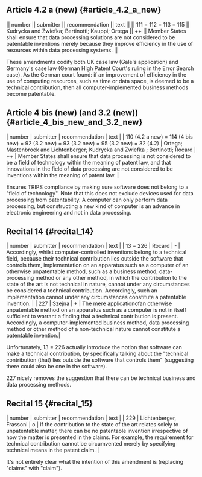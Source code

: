## Article 4.2 a (new) {#article_4.2_a_new}

\|\| number \|\| submitter \|\| recommendation \|\| text \|\| \|\| 111 =
112 = 113 = 115 \|\| Kudrycka and Zwiefka; Bertinotti; Kauppi; Ortega
\|\| ++ \|\| Member States shall ensure that data processing solutions
are not considered to be patentable inventions merely because they
improve efficiency in the use of resources within data processing
systems. \|\|

These amendments codify both UK case law (Gale\'s application) and
Germany\'s case law (German High Patent Court\'s ruling in the Error
Search case). As the German court found: if an improvement of efficiency
in the use of computing resources, such as time or data space, is deemed
to be a technical contribution, then all computer-implemented business
methods become patentable.

## Article 4 bis (new) (and 3.2 (new)) {#article_4_bis_new_and_3.2_new}

\| number \| submitter \| recommendation \| text \| \| 110 (4.2 a new) =
114 (4 bis new) = 92 (3.2 new) = 93 (3.2 new) = 95 (3.2 new) = 32 (4.2)
\| Ortega; Mastenbroek and Lichtenberger; Kudrycka and Zwiefka ;
Bertinotti; Rocard \| ++ \| Member States shall ensure that data
processing is not considered to be a field of technology within the
meaning of patent law, and that innovations in the field of data
processing are not considered to be inventions within the meaning of
patent law. \|

Ensures TRIPS compliance by making sure software does not belong to a
\"field of technology\". Note that this does not exclude devices used
for data processing from patentability. A computer can only perform data
processing, but constructing a new kind of computer is an advance in
electronic engineering and not in data processing.

## Recital 14 {#recital_14}

\| number \| submitter \| recommendation \| text \| \| 13 = 226 \|
Rocard \| - \| Accordingly, whilst computer-controlled inventions belong
to a technical field, because their technical contribution lies outside
the software that controls them, implementation on an apparatus such as
a computer of an otherwise unpatentable method, such as a business
method, data-processing method or any other method, in which the
contribution to the state of the art is not technical in nature, cannot
under any circumstances be considered a technical contribution.
Accordingly, such an implementation cannot under any circumstances
constitute a patentable invention. \| \| 227 \| Szejna \| + \| The mere
applicationofan otherwise unpatentable method on an apparatus such as a
computer is not in itself sufficient to warrant a finding that a
technical contribution is present. Accordingly, a computer-implemented
business method, data processing method or other method of a
non-technical nature cannot constitute a patentable invention.\|

Unfortunately, 13 = 226 actually introduce the notion that software can
make a technical contribution, by specifically talking about the
\"technical contribution (that) lies outside the software that controls
them\" (suggesting there could also be one in the software).

227 nicely removes the suggestion that there can be technical business
and data processing methods.

## Recital 15 {#recital_15}

\| number \| submitter \| recommendation \| text \| \| 229 \|
Lichtenberger, Frassoni \| o \| If the contribution to the state of the
art relates solely to unpatentable matter, there can be no patentable
invention irrespective of how the matter is presented in the claims. For
example, the requirement for technical contribution cannot be
circumvented merely by specifying technical means in the patent claim.
\|

It\'s not entirely clear what the intention of this amendment is
(replacing \"claims\" with \"claim\").
